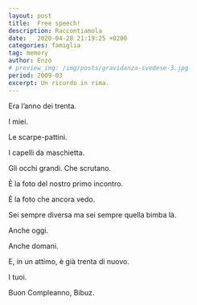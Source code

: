 ```yaml
---
layout: post
title:  Free speech!
description: Raccontiamola
date:   2020-04-28 21:19:25 +0200
categories: famiglia
tag: memory
author: Enzo
# preview_img: /img/posts/gravidanza-svedese-3.jpg
period: 2009-03
excerpt: Un ricordo in rima.
---
```


Era l’anno dei trenta. 

I miei.

Le scarpe-pattini. 

I capelli da maschietta. 

Gli occhi grandi. Che scrutano.

È la foto del nostro primo incontro.

È la foto che ancora vedo.

Sei sempre diversa ma sei sempre quella bimba là.

Anche oggi. 

Anche domani.

E, in un attimo, è già trenta di nuovo. 

I tuoi.

Buon Compleanno, Bibuz.

